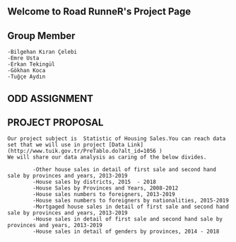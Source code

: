 ## Welcome to Road RunneR's Project Page 

## Group Member 
    -Bilgehan Kıran Çelebi
    -Emre Usta
    -Erkan Tekingül
    -Gökhan Koca
    -Tuğçe Aydın
    
## ODD ASSIGNMENT
    
## PROJECT PROPOSAL
    Our project subject is  Statistic of Housing Sales.You can reach data set that we will use in project [Data Link](http://www.tuik.gov.tr/PreTablo.do?alt_id=1056 ) 
    We will share our data analysis as caring of the below divides.
    
            -Other house sales in detail of first sale and second hand sale by provinces and years, 2013-2019 
            -House sales by districts, 2015  - 2018 
            -House Sales by Provinces and Years, 2008-2012
            -House sales numbers to foreigners, 2013-2019
            -House sales numbers to foreigners by nationalities, 2015-2019
            -Mortgaged house sales in detail of first sale and second hand sale by provinces and years, 2013-2019
            -House sales in detail of first sale and second hand sale by provinces and years, 2013-2019
            -House sales in detail of genders by provinces, 2014 - 2018



